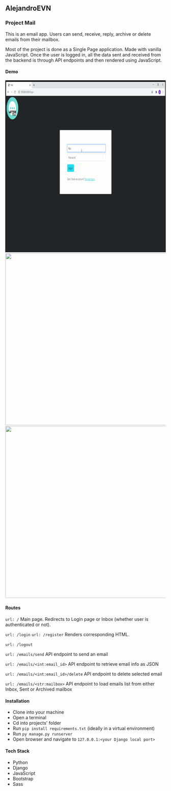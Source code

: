 ## AlejandroEVN

### Project Mail 

This is an email app. Users can send, receive, reply, archive or delete emails from their mailbox.

Most of the project is done as a Single Page application. Made with vanilla JavaScript. Once the user is logged in, all the data sent
and received from the backend is through API endpoints and then rendered using JavaScript.

#### Demo
<img src="./mail/demo/mail.gif" width="960" height="540" />
<img src="./mail/demo/mail-send2.gif" width="960" height="540" />
<img src="./mail/demo/mail-functionality.gif" width="960" height="540" />

#### Routes

`url: /`
Main page. Redirects to Login page or Inbox (whether user is authenticated or not).

`url: /login` `url: /register`
Renders corresponding HTML.

`url: /logout`

`url: /emails/send`
API endpoint to send an email

`url: /emails/<int:email_id>`
API endpoint to retrieve email info as JSON

`url: /emails/<int:email_id>/delete`
API endpoint to delete selected email

`url: /emails/<str:mailbox>`
API endpoint to load emails list from either Inbox, Sent or Archived mailbox

#### Installation

- Clone into your machine
- Open a terminal
- Cd into projects' folder
- Run `pip install requirements.txt` (ideally in a virtual environment)
- Run `py manage.py runserver`
- Open browser and navigate to `127.0.0.1:<your Django local port>`

#### Tech Stack
- Python
- Django
- JavaScript
- Bootstrap
- Sass
